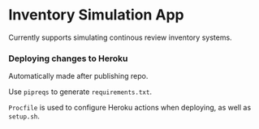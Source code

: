 # Inventory Simulation App
Currently supports simulating continous review inventory systems.

### Deploying changes to Heroku
Automatically made after publishing repo.

Use `pipreqs` to generate `requirements.txt`.

`Procfile` is used to configure Heroku actions when deploying, as well as `setup.sh`.
